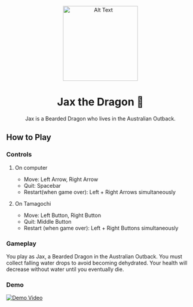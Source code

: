 <div align="center">
<br>
	<img src="https://cloud-cyzv9gb2b-hack-club-bot.vercel.app/0screenshot_2025-01-31_at_10.54.56___am.png" alt="Alt Text" width="200">

# Jax the Dragon 🦎

Jax is a Bearded Dragon who lives in the Australian Outback.
</div>

## How to Play

### Controls

1. On computer
   - Move: Left Arrow, Right Arrow
   - Quit: Spacebar
   - Restart(when game over): Left + Right Arrows simultaneously
  
2. On Tamagochi
   - Move: Left Button, Right Button
   - Quit: Middle Button
   - Restart (when game over): Left + Right Buttons simultaneously
  
### Gameplay

You play as Jax, a Bearded Dragon in the Australian Outback. 
You must collect falling water drops to avoid becoming dehydrated. 
Your health will decrease without water until you eventually die.

### Demo

[![Demo Video](https://cloud-cyzv9gb2b-hack-club-bot.vercel.app/0screenshot_2025-01-31_at_10.54.56___am.png)](https://cloud-2zovn75op-hack-club-bot.vercel.app/0screen_recording_2025-01-31_at_3.20.51___pm.mp4)

